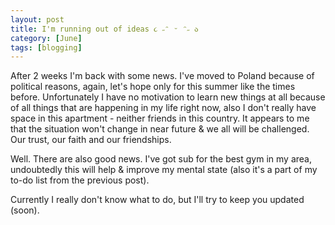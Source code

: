```yaml
---
layout: post
title: I'm running out of ideas ૮ ˶ᵔ ᵕ ᵔ˶ ა
category: [June]
tags: [blogging]
---
```


After 2 weeks I'm back with some news. I've moved to Poland because of political reasons, again, let's hope only for this summer like the times before. Unfortunately I have no motivation to learn new things at all because of all things that are happening in my life right now, also I don't really have space in this apartment - neither friends in this country. It appears to me that the situation won't change in near future & we all will be challenged. Our trust, our faith and our friendships.

Well. There are also good news. I've got sub for the best gym in my area, undoubtedly this will help & improve my mental state (also it's a part of my to-do list from the previous post).


Currently I really don't know what to do, but I'll try to keep you updated (soon).

